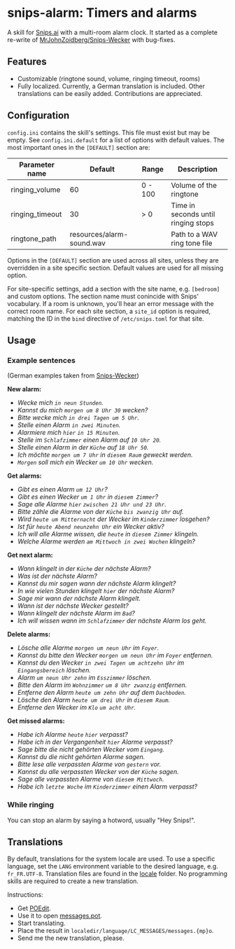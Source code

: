 # snips-alarm: Timers and alarms

A skill for [Snips.ai](https://snips.ai/) with a multi-room alarm clock.
It started as a complete re-write of [MrJohnZoidberg/Snips-Wecker](https://github.com/MrJohnZoidberg/Snips-Wecker) with bug-fixes.

## Features
- Customizable (ringtone sound, volume, ringing timeout, rooms)
- Fully localized. Currently, a German translation is included. Other translations can be easily added. Contributions are appreciated. 

## Configuration

`config.ini` contains the skill's settings. This file must exist but may be empty. 
See `config.ini.default` for a list of options with default values.
The most important ones in the `[DEFAULT]` section are:

| Parameter name  | Default | Range   | Description                                     |
|-----------------|---------|---------|-------------------------------------------------|
| ringing_volume  | 60      | 0 - 100 | Volume of the ringtone                          |
| ringing_timeout | 30     | > 0      | Time in seconds until ringing stops             |
| ringtone_path   | resources/alarm-sound.wav |   | Path to a WAV ring tone file        |

Options in the `[DEFAULT]` section are used across all sites, unless they are
overridden in a site specific section. Default values are used for all missing 
option.

For site-specific settings, add a section with the site name, e.g. `[bedroom]`
and custom options. The section name must conincide with Snips' vocabulary.
If a room is unknown, you'll hear an error message with the correct room name.
For each site section, a `site_id` option is required, matching the ID
in the `bind` directive of `/etc/snips.toml` for that site.

## Usage

### Example sentences

(German examples taken from [Snips-Wecker](https://github.com/MrJohnZoidberg/Snips-Wecker/blob/master/README.md#1-example-sentences))

**New alarm:**

- *Wecke mich `in neun Stunden`.*
- *Kannst du mich `morgen um 8 Uhr 30` wecken?*
- *Bitte wecke mich `in drei Tagen um 5 Uhr`.*
- *Stelle einen Alarm `in zwei Minuten`.*
- *Alarmiere mich `hier` `in 15 Minuten`.*
- *Stelle im `Schlafzimmer` einen Alarm auf `10 Uhr 20`.*
- *Stelle einen Alarm in der `Küche` auf `18 Uhr 50`.*
- *Ich möchte `morgen um 7 Uhr` in `diesem Raum` geweckt werden.*
- *`Morgen` soll mich ein Wecker `um 10 Uhr` wecken.*

**Get alarms:**

- *Gibt es einen Alarm `um 12 Uhr`?*
- *Gibt es einen Wecker `um 1 Uhr` in `diesem Zimmer`?*
- *Sage alle Alarme `hier` `zwischen 21 Uhr und 23 Uhr`.*
- *Bitte zähle die Alarme von der `Küche` `bis zwanzig Uhr` auf.*
- *Wird `heute um Mitternacht` der Wecker im `Kinderzimmer` losgehen?*
- *Ist für `heute Abend neunzehn Uhr` ein Wecker aktiv?*
- *Ich will alle Alarme wissen, die `heute` in `diesem Zimmer` klingeln.*
- *Welche Alarme werden `am Mittwoch in zwei Wochen` klingeln?*

**Get next alarm:**

- *Wann klingelt in der `Küche` der nächste Alarm?*
- *Was ist der nächste Alarm?*
- *Kannst du mir sagen wann der nächste Alarm klingelt?*
- *In wie vielen Stunden klingelt `hier` der nächste Alarm?*
- *Sage mir wann der nächste Alarm klingelt.*
- *Wann ist der nächste Wecker gestellt?*
- *Wann klingelt der nächste Alarm im `Bad`?*
- *Ich will wissen wann im `Schlafzimmer` der nächste Alarm los geht.*

**Delete alarms:**

- *Lösche alle Alarme `morgen um neun Uhr` im `Foyer`.*
- *Kannst du bitte den Wecker `morgen um neun Uhr` im `Foyer` entfernen.*
- *Kannst du den Wecker `in zwei Tagen um achtzehn Uhr` im `Eingangsbereich` löschen.*
- *Alarm `um neun Uhr zehn` im `Esszimmer` löschen.*
- *Bitte den Alarm im `Wohnzimmer` `um 8 Uhr zwanzig` entfernen.*
- *Entferne den Alarm `heute um zehn Uhr` auf dem `Dachboden`.*
- *Lösche den Alarm `heute um drei Uhr` in `diesem Raum`.*
- *Entferne den Wecker im `Klo` `um acht Uhr`.*

**Get missed alarms:**

- *Habe ich Alarme `heute` `hier` verpasst?*
- *Habe ich in der Vergangenheit `hier` Alarme verpasst?*
- *Sage bitte die nicht gehörten Wecker vom `Eingang`.*
- *Kannst du die nicht gehörten Alarme sagen.*
- *Bitte lese alle verpassten Alarme von `gestern` vor.*
- *Kannst du alle verpassten Wecker von der `Küche` sagen.*
- *Sage alle verpassten Alarme von `diesem Mittwoch`.*
- *Habe ich `letzte Woche` im `Kinderzimmer` einen Alarm verpasst?*

### While ringing

You can stop an alarm by saying a hotword, usually "Hey Snips!".

## Translations

By default, translations for the system locale are used. To use a specific language,
set the `LANG` environment variable to the desired language, e.g. `fr_FR.UTF-8`.
Translation files are found in the [locale](alarmclock/locale) folder.
No programming skills are required to create a new translation.

Instructions:
- Get [POEdit](https://poedit.net).
- Use it to open [messages.pot](alarmclock/locale/messages.pot).
- Start translating.
- Place the result in `localedir/language/LC_MESSAGES/messages.{mp}o`.
- Send me the new translation, please.
